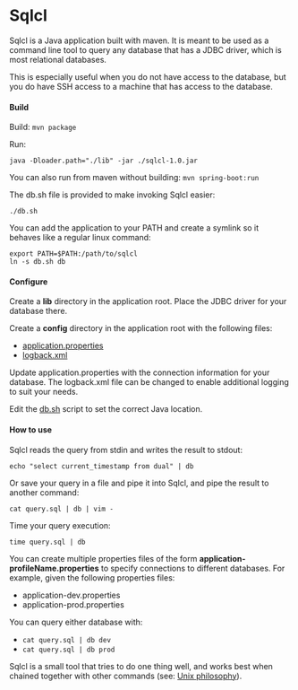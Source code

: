 # Sqlcl

Sqlcl is a Java application built with maven. It is meant to be used as a command line tool to query any database that has a JDBC driver, which is most relational databases.

This is especially useful when you do not have access to the database, but you do have SSH access to a machine that has access to the database.

#### Build

Build: ```mvn package```

Run:

```java -Dloader.path="./lib" -jar ./sqlcl-1.0.jar```

You can also run from maven without building: ```mvn spring-boot:run```

The db.sh file is provided to make invoking Sqlcl easier:

```./db.sh```

You can add the application to your PATH and create a symlink so it behaves like a regular linux command:

```
export PATH=$PATH:/path/to/sqlcl
ln -s db.sh db
```

#### Configure

Create a **lib** directory in the application root. Place the JDBC driver for your database there.

Create a **config** directory in the application root with the following files:

* [application.properties](https://github.com/travistynes/sqlcl/blob/master/src/main/resources/application.properties)
* [logback.xml](https://github.com/travistynes/sqlcl/blob/master/src/main/resources/logback.xml)

Update application.properties with the connection information for your database. The logback.xml file can be changed to enable additional logging to suit your needs.

Edit the [db.sh](https://github.com/travistynes/sqlcl/blob/master/db.sh) script to set the correct Java location.

#### How to use

Sqlcl reads the query from stdin and writes the result to stdout:

```echo "select current_timestamp from dual" | db```

Or save your query in a file and pipe it into Sqlcl, and pipe the result to another command:

```cat query.sql | db | vim -```

Time your query execution:

```time query.sql | db```

You can create multiple properties files of the form **application-profileName.properties** to specify connections to different databases. For example, given the following properties files:

* application-dev.properties
* application-prod.properties

You can query either database with:

* ```cat query.sql | db dev```
* ```cat query.sql | db prod```

Sqlcl is a small tool that tries to do one thing well, and works best when chained together with other commands (see: [Unix philosophy](https://en.wikipedia.org/wiki/Unix_philosophy)).
